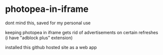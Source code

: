 # photopea-in-iframe
dont mind this, saved for my personal use

keeping photopea in iframe gets rid of advertisements on certain refreshes (i have "adblock plus" extension)

installed this github hosted site as a web app
